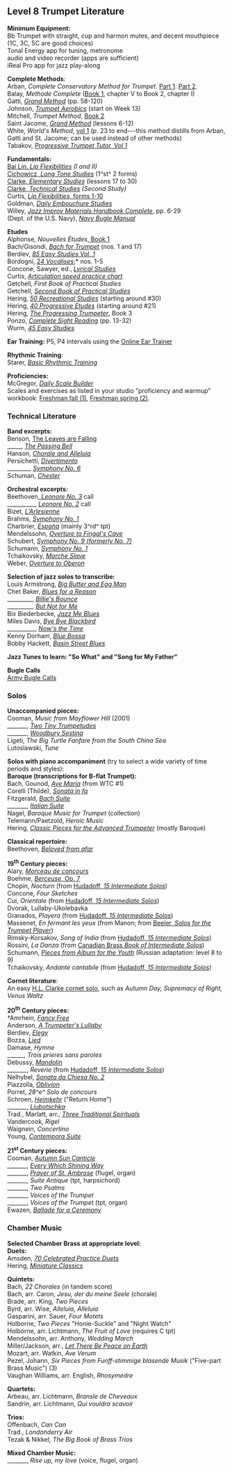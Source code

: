 ## Level 8 Trumpet Literature  
**Minimum Equipment:**  
Bb Trumpet with straight, cup and harmon mutes, and decent mouthpiece (1C, 3C, 5C are good choices)  
Tonal Energy app for tuning, metronome  
audio and video recorder (apps are sufficient)  
iReal Pro app for jazz play-along  

**Complete Methods**:  
Arban, *Complete Conservatory Method for Trumpet*. [Part 1](https://www.dropbox.com/s/eyixhfbpgy5sek8/Arban%20Method%201-190.pdf?dl=0). [Part 2](https://www.dropbox.com/s/j1m64u17ome3b93/Arban%20Method%20191-282.pdf?dl=0).  
Balay, *Methode Complete* ([Book 1](https://www.dropbox.com/s/bnd2gssw04oxwpq/Balay%2C%20Methode-Complete-Part-1.pdf?dl=0), chapter V to Book 2, chapter I)  
Gatti, [*Grand Method*](https://www.dropbox.com/s/p0tnhu77o718xbk/Gatti%2C%20Grand-Method.pdf?dl=0) (pp. 58-120)  
Johnson, [*Trumpet Aerobics*](https://www.dropbox.com/s/6mfjbsf9jr1g920/Johnson%2C%20Trumpet%20Aerobics.pdf?dl=0) (start on Week 13)  
Mitchell, *Trumpet Method*, [Book 2](https://www.dropbox.com/s/ox7sstd3s6py21l/Mitchell%27s%20Method%202.pdf?dl=0)  
Saint Jacome, [*Grand Method*](https://www.dropbox.com/s/f79xmf6x0baet7f/Saint-Jacome%2C%20Grand-Method.pdf?dl=0) (lessons 6-12)  
White, *World's Method*, [vol 1](https://www.dropbox.com/s/vrxoa3jxr9o7z0x/White%2C%20The-Worlds-Method-Vol.1.pdf?dl=0) (p. 23 to end---this method distills from Arban, Gatti and St. Jacome; can be used instead of other methods)  
Tabakov, [*Progressive Trumpet Tutor, Vol 1*](https://www.dropbox.com/s/julfkwdv23g94cq/Tabakov%2C%20Progressive-Trumpet-Tutor-Vol.1.pdf?dl=0)  

**Fundamentals:**  
[Bai Lin, *Lip Flexibilities*](https://www.dropbox.com/s/awzhm0aoek4dk66/Bai%20Lin%20Lip%20Flexibility.pdf?dl=0) *(I and II)*  
[Cichowicz, *Long Tone Studies*](https://www.dropbox.com/s/ypqfroksa2y3ytv/CichowiczFlowStudies.pdf?dl=0) (1^st^ 2 forms)  
[Clarke, *Elementary Studies*](https://www.dropbox.com/s/32g81q4aorw41fr/Clarke%2C%20Elementary%20Studies.pdf?dl=0) (lessons 17 to 30)  
[Clarke, *Technical Studies*](https://www.dropbox.com/s/t1657rmh8z4bbcw/Clarke.pdf?dl=0) *(Second Study)*  
Curtis, [*Lip Flexibilities*, forms 1-10](https://www.dropbox.com/s/mqmxa0p6gl6rkkb/Stan%27s%20lip%20flexibilities%20forms%201-10.pdf?dl=0)  
Goldman, [*Daily Embouchure Studies*](https://www.dropbox.com/s/vzn0l3sjx22xf1h/Goldman%2C%20EF.%2C%20Daily-Embouchure-Studies.pdf?dl=0)  
Willey, [*Jazz Improv Materials Handbook Complete*](https://www.dropbox.com/s/v99394rlsd9fjr7/Willey%20Jazz%20Complete.pdf?dl=0), pp. 6-29  
(Dept. of the U.S. Navy), [*Navy Bugle Manual*](https://www.dropbox.com/s/v2u11sqzr5bokc4/Navy%20Bugle%20Manual.pdf?dl=0)  

**Etudes**  
Alphonse, *Nouvelles Études*[, Book 1](https://www.dropbox.com/s/lpcx3wdgxbh0ybn/Alphonse%2C%20Nouvelle%20Etudes%20book%201%20very%20easy.pdf?dl=0)  
Bach/Gisondi, [*Bach for Trumpet*](https://www.dropbox.com/s/la9vdzb1at6otoy/Gisondi%2C%20Bach_For_Trumpet.pdf?dl=0) (nos. 1 and 17)  
Berdiev, [*85 Easy Studies Vol. 1*](https://www.dropbox.com/s/a6beswe85lrd2v0/Berdiev%2C%20Easy-Studies-for-Trumpet-Vol.1.pdf?dl=0)  
Bordogni, [2*4 Vocalises*](https://www.dropbox.com/s/18iqdls6c5f4b1x/Bordogni%2C%2024-Vocalises-Trumpet-and-Piano.pdf?dl=0);* nos. 1-5  
Concone, Sawyer, ed., [*Lyrical Studies*](https://www.dropbox.com/s/biqfpamq1o9pt3g/Concone%2C%20Sawyer%2C%20Lyrical%20Studies.pdf?dl=0)  
Curtis, [*Articulation speed practice chart*](https://www.dropbox.com/s/sbs7jlyy9733apf/Curtis%2C%20Articulation%20speed%20practice%20chart%202.pdf?dl=0)  
Getchell, *First Book of Practical Studies*  
Getchell, [*Second Book of Practical Studies*](https://www.dropbox.com/s/qd9vd3c2n18ekur/Getchell%2C%20Second%20Book%20of%20Practical%20Studies.pdf?dl=0)  
Hering, [*50 Recreational Studies*](https://www.dropbox.com/s/4zcb7yl00nyrk92/Hering%2C%2050%20Recreational%20Studies.pdf?dl=0) (starting around \#30)  
Hering, [*40 Progressive Etudes*](https://www.dropbox.com/s/c8eaakdk6jh1e0i/Hering%2C%20Forty%20Progressive%20Etudes.pdf?dl=0) (starting around \#21)  
Hering, [*The Progressing Trumpeter*](https://www.dropbox.com/s/dvy7tcgkbq2sjav/Hering%2C%20The%20Progressing%20Trumpeter%20Book%203.pdf?dl=0), Book 3  
Ponzo, [*Complete Sight Reading*](https://www.dropbox.com/s/9sxmmkfrzmo8fow/Ponzo%2C%20Complete%20Sight%20Reading.pdf?dl=0) (pp. 13-32)  
Wurm, [*45 Easy Studies*](https://www.dropbox.com/s/xdnmd07rh29jw2g/Wurm%2C%2045-Easy-Studies.pdf?dl=0)  

**Ear Training:** P5, P4 intervals using the [Online Ear Trainer](https://www.iwasdoingallright.com/tools/ear_training/online/)  

**Rhythmic Training**:  
Starer, [*Basic Rhythmic Training*](https://www.dropbox.com/s/473bdxrcldkh5mc/Starer%2C%20Basic%20Rhythmic%20Training.pdf?dl=0)  

**Proficiencies:**  
McGregor, [*Daily Scale Builder*](https://www.dropbox.com/s/ky3457cni4u1sq3/McGregor%2C%20Daily%20Scale%20Builder.pdf?dl=0)  
Scales and exercises as listed in your studio "proficiency and warmup" workbook: [Freshman fall (1)](https://www.dropbox.com/s/bj4tjdxgg4lhdyr/Proficiencies%20and%20warmup%201.pdf?dl=0), [Freshman spring (2)](https://www.dropbox.com/s/55c6pt1qo2z6xjz/Proficiencies%20and%20warmup%202.pdf?dl=0).  

### Technical Literature  
**Band excerpts:**  
Benson, [The Leaves are Falling](https://www.dropbox.com/s/nmqufubwg76j3bj/Benson%2C%20The%20Leaves%20are%20Falling%20excerpt.pdf?dl=0)  
\_\_\_\_\_, [*The Passing Bell*](https://www.dropbox.com/s/inc0hn1m6765ww4/Benson%2C%20The%20Passing%20Bell%20excerpts.pdf?dl=0)  
Hanson, [*Chorale and Alleluia*](https://www.dropbox.com/s/xwuhhlkherdkft3/Hanson%2C%20Chorale%20and%20Alleluia%20excerpt.pdf?dl=0)  
Persichetti, [*Divertimento*](https://www.dropbox.com/s/38nddj5x4u0hnko/Persichetti%2C%20Divertimento%20for%20Band%20excerpt.pdf?dl=0)  
\_\_\_\_\_\_\_\_, [*Symphony No. 6*](https://www.dropbox.com/s/8qy4yuw4juzcb3g/Persichetti%2C%20Symphony%20No.%206%20for%20band%20excerpts.pdf?dl=0)  
Schuman, [*Chester*](https://www.dropbox.com/s/bre3ikwc4uz82z7/Schuman%2C%20Chester%20excerpts.pdf?dl=0)  

**Orchestral excerpts:**  
Beethoven[, *Leonore No. 3*](https://www.dropbox.com/s/q2weil3zcaa4ja4/Beethoven%20Leonore%203%20excerpt.pdf?dl=0) call  
\_\_\_\_\_\_\_\_\_\_, [*Leonore No. 2*](https://www.dropbox.com/s/2avb9r4luskv0zt/Beethoven%20Leonore%202.pdf?dl=0) call  
Bizet, [*L'Arlesienne*](https://www.dropbox.com/s/9puh3bj17sl3684/Bizet%20L%27Arlesienne.pdf?dl=0)  
Brahms, [*Symphony No. 1*](https://www.dropbox.com/s/lt8wfkvtc58kt9b/Bartold%2C%20Orchestral%20Excerpts%2C%20vol%202%20IMC.pdf?dl=0)  
Charbrier, *[España](https://www.dropbox.com/s/29ktfuxhcdhb58a/Bartold%2C%20Orchestral%20Excerpts%2C%20vol%201%2C%20IMC.pdf?dl=0)* (mainly 3^rd^ tpt)  
Mendelssohn, [*Overture to Fingal's Cave*](https://www.dropbox.com/s/29ktfuxhcdhb58a/Bartold%2C%20Orchestral%20Excerpts%2C%20vol%201%2C%20IMC.pdf?dl=0)  
Schubert, [*Symphony No. 9 (formerly No. 7)*](https://www.dropbox.com/s/29ktfuxhcdhb58a/Bartold%2C%20Orchestral%20Excerpts%2C%20vol%201%2C%20IMC.pdf?dl=0)  
Schumann, [*Symphony No. 1*](https://www.dropbox.com/s/qif7dzr2wwpsm2w/Schumann%20Symphony-1%28Spring%29.pdf?dl=0)  
Tchaikovsky, [*Marche Slave*](https://www.dropbox.com/s/ji23lacrex7sndl/Bartold%2C%20Orchestral%20Excerpts%2C%20vol%204%20IMC.pdf?dl=0)  
Weber, [*Overture to Oberon*](https://www.dropbox.com/s/29ktfuxhcdhb58a/Bartold%2C%20Orchestral%20Excerpts%2C%20vol%201%2C%20IMC.pdf?dl=0)  

**Selection of jazz solos to transcribe:**  
Louis Armstrong, [*Big Butter and Egg Man*](https://youtu.be/adJFAGuud3c?t=124)  
Chet Baker, [*Blues for a Reason*](https://youtu.be/HhtRsTT6Z9o?t=34)  
\_\_\_\_\_\_\_\_\_, [*Billie's Bounce*](https://youtu.be/ve_jcX1be8c?t=57)  
\_\_\_\_\_\_\_\_\_, [*But Not for Me*](https://youtu.be/R_f_mMJAezM?t=80)  
Bix Biederbecke, [*Jazz Me Blues*](https://youtu.be/9uXFXwt8gQs?t=57)  
Miles Davis, [*Bye Bye Blackbird*](https://youtu.be/KV2lNHfSXBQ?t=72)  
\_\_\_\_\_\_\_\_\_\_, [*Now's the Time*](https://youtu.be/c1n4yr4SmA4?t=100)  
Kenny Dorham, [*Blue Bossa*](https://youtu.be/UBzD4_9Kl2Y?t=57)  
Bobby Hackett, [*Basin Street Blues*](https://youtu.be/tP42zkejYJ4?t=184)  

**Jazz Tunes to learn: "So What" and "Song for My Father"**  

**Bugle Calls**  
[Army Bugle Calls](https://www.dropbox.com/s/z89kwa7vabi0gn7/Army%20Bugle%20Calls%20from%20SFC%20Daley.pdf?dl=0)  

### Solos  
**Unaccompanied pieces:**  
Cooman, *Music from Mayflower Hill* (2001)  
\_\_\_\_\_\_\_, [*Two Tiny Trumpetudes*](https://www.dropbox.com/s/tmt9onm8ymmgahf/Cooman%2C%20Two%20tiny%20trumpetudes%20tpt%20%28unaccompanied%29.pdf?dl=0)  
\_\_\_\_\_\_\_, [*Woodbury Sestina*](https://www.dropbox.com/s/rwfz2zqxobnl03s/Cooman%2C%20Woodbury%20Sestina%20tpt%20%28unaccompanied%29.pdf?dl=0)  
Ligeti, *The Big Turtle Fanfare from the South China Sea*  
Lutoslawski, *Tune*  

**Solos with piano accompaniment** (try to select a wide variety of time periods and styles):  
**Baroque (transcriptions for B-flat Trumpet):**  
Bach, Gounod, [*Ave Maria*](https://www.dropbox.com/s/a7bahejfnphucie/Bach%2C%20Gounod%2C%20Ave%20Maria%20tpt%20pf.pdf?dl=0) (from WTC \#1)  
Corelli (Thilde), [*Sonata in fa*](https://www.dropbox.com/s/qnn7gzscbqzxz9w/Sonata%20en%20Fa%20-%20Arcangelo%20Corelli%20Trp%20e%20Org-Pno.pdf?dl=0)  
Fitzgerald, [*Bach Suite*](https://www.dropbox.com/s/r8ag3gn4y0b1ihd/Fitzgerald%2C%20The%20Trumpet%20Collection%2C%20vol%201%20tpt%20pf.pdf?dl=0)  
\_\_\_\_\_\_\_, [*Italian Suite*](https://www.dropbox.com/s/to07i3ahrz0ygxd/Fitzgerald%2C%20The%20Bernard%20Fitzgerald%20Collection%20tpt%20pf.pdf?dl=0)  
Nagel, *Baroque Music for Trumpet* (collection)  
Telemann/Paetzold, *Heroic Music*  
Hering, [*Classic Pieces for the Advanced Trumpeter*](https://www.dropbox.com/s/78k0d71xoodx70t/Hering%2C%20Classic%20Pieces%20for%20the%20Advanced%20Trumpeter.pdf?dl=0) (mostly Baroque)  

**Classical repertoire:**  
Beethoven, [*Beloved from afar*](https://www.dropbox.com/s/4ifnt7z60bcdker/Beethoven%20-%20Beloved%20from%20Afar.pdf?dl=0)  

**19<sup>th</sup> Century pieces:**  
Alary, [*Morceau de concours*](https://www.dropbox.com/s/sboay1bobd9tbxp/Alary%20-%20Morceau%20de%20Concours.pdf?dl=0)  
Boehme, [*Berceuse*, Op. 7](https://www.dropbox.com/s/hkzbhm0ax0e079s/Bohme%2C%20Berceuse-for-Trumpet-and-Piano-1.pdf?dl=0)  
Chopin, *Nocturn* (from [Hudadoff, *15 Intermediate Solos*](https://www.dropbox.com/s/4zo38kkcfntbecf/Hudadoff-Igor%2C%2015-Intermediate-Trumpet-Solos.pdf?dl=0))  
Concone, *Four Sketches*  
Cui, *Orientale* (from [Hudadoff, *15 Intermediate Solos*](https://www.dropbox.com/s/4zo38kkcfntbecf/Hudadoff-Igor%2C%2015-Intermediate-Trumpet-Solos.pdf?dl=0))  
Dvorak, Lullaby-Ukolebavka  
Granados, *Playera* (from [Hudadoff, *15 Intermediate Solos*](https://www.dropbox.com/s/4zo38kkcfntbecf/Hudadoff-Igor%2C%2015-Intermediate-Trumpet-Solos.pdf?dl=0))  
Massenet, *En fermant les yeux* (from Manon; from [Beeler, *Solos for the Trumpet Player*](https://www.dropbox.com/s/egk15v6e7ryp488/Beeler%2C%20Solos%20for%20the%20Trumpet%20Player.pdf?dl=0))  
Rimsky-Korsakov, *Song of India* (from [Hudadoff, *15 Intermediate Solos*](https://www.dropbox.com/s/4zo38kkcfntbecf/Hudadoff-Igor%2C%2015-Intermediate-Trumpet-Solos.pdf?dl=0))  
Rossini, *La Danza* (from [Canadian Brass *Book of Intermediate Solos*](https://www.dropbox.com/s/780787txs150aeg/Canadian%20Brass%20Book%20of%20Intermediate%20Solos%20tpt%20pf.pdf?dl=0))  
Schumann, [*Pieces from Album for the Youth*](https://www.dropbox.com/s/7xkl2dzctf6e87x/Schumann%2C%20Pieces%20from%20Album%20for%20the%20Youth%20tpt%20pf.pdf?dl=0) (Russian adaptation: level 8 to 9)  
Tchaikovsky, *Andante cantabile* (from [Hudadoff, *15 Intermediate Solos*](https://www.dropbox.com/s/4zo38kkcfntbecf/Hudadoff-Igor%2C%2015-Intermediate-Trumpet-Solos.pdf?dl=0))  

**Cornet literature**:  
An easy [H.L. Clarke cornet solo](https://www.dropbox.com/s/19vg60blp7itz3k/Clarke%2C%20The%20HLC%20Collection%20cornet%20pf.pdf?dl=0), such as *Autumn Day, Supremacy of Right, Venus Waltz*  

**20<sup>th</sup> Century pieces:**  
†Amrhein, [*Fancy Free*](https://www.dropbox.com/s/usplj0san1f2hs9/Winds%20of%20Change%20%28diversify%20the%20stand%29%20tpt.pdf?dl=0)  
Anderson, [*A Trumpeter's Lullaby*](https://www.dropbox.com/s/3hco7rjddchfod3/Anderson%2C%20A-Trumpeters-Lullaby.pdf?dl=0)  
Berdiev, [*Elegy*](https://www.dropbox.com/s/58o475u9y77fwgg/Berdiev%2C%20Elegy%20tpt%20and%20pf.pdf?dl=0)  
Bozza, [*Lied*](https://www.dropbox.com/s/33gf5gdqo1jqqpu/Bozza%2C%20Lied%20tpt.pdf?dl=0)  
Damase, *Hymne*  
\_\_\_\_\_\_, *Trois prieres sans paroles*  
Debussy, [*Mandolin*](https://www.dropbox.com/s/1cirkf6gz98gyk5/Debussy%20mandolin.pdf?dl=0)  
\_\_\_\_\_\_\_, *Reverie* (from [Hudadoff, *15 Intermediate Solos*](https://www.dropbox.com/s/4zo38kkcfntbecf/Hudadoff-Igor%2C%2015-Intermediate-Trumpet-Solos.pdf?dl=0))  
Nelhybel, [*Sonata da Chiesa No. 2*](https://www.dropbox.com/s/hu1vlsd3sta0jtq/Nelhybel%2C%20Sonata%20da%20Chiesa%20no.%202%2C%20tpt%20pf.pdf?dl=0)  
Piazzolla, [*Oblivion*](https://www.dropbox.com/s/wh0th2hxyfk5brt/Piazzolla%2C%2025%20Tangos%20tpt%20pf.pdf?dl=0)  
Porret, *28^e^ Solo de concours*  
Schroen, [*Heimkehr*](https://www.dropbox.com/s/npefzi3ydunosua/Schroen%2C%20Heimkehr--return%20home%2C%20solo%20cornet%20and%20pf.pdf?dl=0) ("Return Home")  
\_\_\_\_\_\_\_, [*Ljubotschka*](https://www.dropbox.com/s/frvomzfiaig2ibs/Schroen%2C%20Ljubotschka%2C%20solo%20cornet%20and%20pf.pdf?dl=0)  
Trad., Marlatt, arr., [*Three Traditional Spirituals*](https://www.dropbox.com/s/cbmo7wkphmuwzpk/Marlatt%2C%20Three%20Traditional%20Spirituals%20tpt%20pf.pdf?dl=0)  
Vandercook, *Rigel*  
Waignein, *Concertino*  
Young, [*Contempora Suite*](https://www.dropbox.com/s/mnygw6qjl8nz8dy/Young%2C%20Contempora%20Suite%20tpt%20pf.pdf?dl=0)  

**21<sup>st</sup> Century pieces:**  
Cooman, [*Autumn Sun Canticle*](https://www.dropbox.com/s/41yxxreohv1nr5m/Cooman%2C%20autumn_sun_canticle_2005_for_bb_or_c_trumpet_and_piano.pdf?dl=0)  
\_\_\_\_\_\_\_, [*Every Which Shining Way*](https://www.dropbox.com/s/i5xtk5f9795113x/Cooman_every_which_shining_way_2009_for_trumpet_and_pian.pdf?dl=0)  
\_\_\_\_\_\_\_, [*Prayer of St. Ambrose*](https://www.dropbox.com/s/44f4oaler2cf75d/Cooman%2C%20prayer_of_st_ambrose%20flugel%20organ.pdf?dl=0) (flugel, organ)  
\_\_\_\_\_\_\_, *Suite Antique* (tpt, harpsichord)  
\_\_\_\_\_\_\_, *Two Psalms*  
\_\_\_\_\_\_\_, *Voices of the Trumpet*  
\_\_\_\_\_\_\_, *Voices of the Trumpet* (tpt, organ)  
Ewazen, [*Ballade for a Ceremony*](https://www.dropbox.com/s/1x4e9k9urlo89ru/Ewazen%2C%20Ballade%20for%20a%20Ceremony.pdf?dl=0)  

### Chamber Music  
**Selected Chamber Brass at appropriate level:**  
**Duets:**  
Amsden, [*70 Celebrated Practice Duets*](https://www.dropbox.com/s/q5h79dad81jaqm7/Amsden%2C%2070%20Celebrated%20Practice%20Duets.pdf?dl=0)  
Hering, [*Miniature Classics*](https://www.dropbox.com/s/7v0keii542rdqyr/Hering%2C%20Miniature%20Classics%20for%202%20Trumpets.pdf?dl=0)  

**Quintets:**  
Bach, *22 Chorales* (in tandem score)  
Bach, arr. Caron, *Jesu, der du meine Seele* (chorale)  
Brade, arr. King, *Two Pieces*  
Byrd, arr. Wise, *Alleluia, Alleluia*  
Gasparini, arr. Sauer, *Four Motets*  
Holborne, *Two Pieces* "Honie-Suckle" and "Night Watch"  
Holborne, arr. Lichtmann, *The Fruit of Love* (requires C tpt)  
Mendelssohn, arr. Anthony, *Wedding March*  
Miller/Jackson, arr., [*Let There Be Peace on Earth*](https://www.dropbox.com/s/ujr9yn121o2mese/Yeckley%2C%20Let%20There%20Be%20Peace%20on%20Earth%20brass%20quintet.pdf?dl=0)  
Mozart, arr. Watkin, *Ave Verum*  
Pezel, Johann, *Six Pieces from* *Funff-stimmige blasende Musik* ("Five-part Brass Music") (3)  
Vaughan Williams, arr. English, *Rhosymedre*  

**Quartets:**  
Arbeau, arr. Lichtmann, *Bransle de Cheveaux*  
Sandrin, arr. Lichtmann, *Qui vouldra scavoir*  

**Trios:**  
Offenbach, *Can Can*  
Trad., *Londonderry Air*  
Tezak & Nikkel, *The Big Book of Brass Trios*  

**Mixed Chamber Music:**  
\_\_\_\_\_\_\_, *Rise up, my love* (voice, flugel, organ)  
